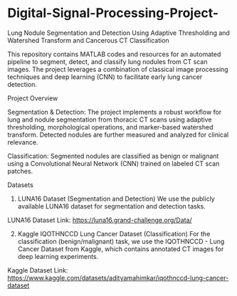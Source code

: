 # Digital-Signal-Processing-Project-
Lung Nodule Segmentation and Detection Using Adaptive Thresholding and Watershed Transform and Cancerous CT Classification 

This repository contains MATLAB codes and resources for an automated pipeline to segment, detect, and classify lung nodules from CT scan images. The project leverages a combination of classical image processing techniques and deep learning (CNN) to facilitate early lung cancer detection.

Project Overview

Segmentation & Detection:
The project implements a robust workflow for lung and nodule segmentation from thoracic CT scans using adaptive thresholding, morphological operations, and marker-based watershed transform. Detected nodules are further measured and analyzed for clinical relevance.

Classification:
Segmented nodules are classified as benign or malignant using a Convolutional Neural Network (CNN) trained on labeled CT scan patches.

Datasets
1. LUNA16 Dataset (Segmentation and Detection)
We use the publicly available LUNA16 dataset for segmentation and detection tasks.

LUNA16 Dataset Link:
https://luna16.grand-challenge.org/Data/

2. Kaggle IQOTHNCCD Lung Cancer Dataset (Classification)
For the classification (benign/malignant) task, we use the IQOTHNCCD - Lung Cancer Dataset from Kaggle, which contains annotated CT images for deep learning experiments.

Kaggle Dataset Link:
https://www.kaggle.com/datasets/adityamahimkar/iqothnccd-lung-cancer-dataset
